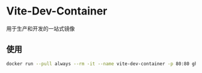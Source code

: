 # Vite-Dev-Container

用于生产和开发的一站式镜像

## 使用

```bash
docker run --pull always --rm -it --name vite-dev-container -p 80:80 ghcr.io/jiangbaihe/vite-dev-container
```
